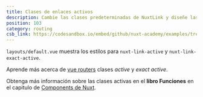 ```yaml
---
title: Clases de enlaces activos
description: Cambie las clases predeterminadas de NuxtLink y diseñe las clases _active_ y _exact active_, así como deshabilite el _prefetch_ para un enlace específico
position: 103
category: routing
csb_link: https://codesandbox.io/embed/github/nuxt-academy/examples/tree/master/routing/active-link-classes?fontsize=14&hidenavigation=1&module=%2Flayouts%2Fdefault.vue&theme=dark&view=editor
---
```


<example-intro></example-intro>

`layouts/default.vue` muestra los estilos para `nuxt-link-active` y `nuxt-link-exact-active`.

<base-alert type="next">

Aprende más acerca de [vue routers](https://router.vuejs.org/api/#exact-active-class) clases _active_ y _exact active_.

</base-alert>

<base-alert type="next">

Obtenga más información sobre las clases activas en el **libro Funciones** en el capitulo de [Components de Nuxt](/docs/2.x/features/nuxt-components#link-classes).

</base-alert>

<code-sandbox :src="csb_link"></code-sandbox>
